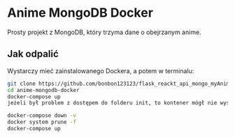 # Anime MongoDB Docker

Prosty projekt z MongoDB, który trzyma dane o obejrzanym anime.

## Jak odpalić

Wystarczy mieć zainstalowanego Dockera, a potem w terminalu:

```bash
git clone https://github.com/bonbon123123/flask_reackt_api_mongo_myAnimeList.git
cd anime-mongodb-docker
docker-compose up
jeżeli był problem z dostępem do folderu init, to kontener mógł nie wystartować, trzba dać pozwolenie na dostęp do tego folderu i jeszcze odpalić całość np tak:

docker-compose down -v
docker system prune -f
docker-compose up 

